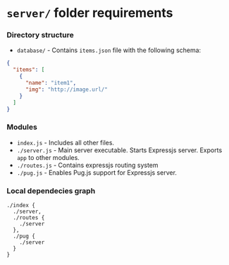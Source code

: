 # `server/` folder requirements
### Directory structure
- `database/` - Contains `items.json` file with the following schema:

```json
{
  "items": [
    {
      "name": "item1",
      "img": "http://image.url/"
    }
  ]
}
```

### Modules

- `index.js` - Includes all other files.
- `./server.js` - Main server executable. Starts Expressjs server. Exports `app` to other modules.
- `./routes.js` - Contains expressjs routing system
- `./pug.js` - Enables Pug.js support for Expressjs server.


### Local dependecies graph
```
./index {
  ./server, 
  ./routes {
    ./server
  },
  ./pug {
    ./server
  }
}
```
